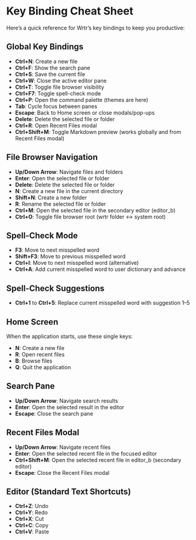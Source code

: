 # Key Binding Cheat Sheet

Here’s a quick reference for Wrtr’s key bindings to keep you productive:

## Global Key Bindings
- **Ctrl+N**: Create a new file
- **Ctrl+F**: Show the search pane
- **Ctrl+S**: Save the current file
- **Ctrl+W**: Close the active editor pane
- **Ctrl+T**: Toggle file browser visibility
- **Ctrl+F7**: Toggle spell-check mode
- **Ctrl+P**: Open the command palette (themes are here)
- **Tab**: Cycle focus between panes
- **Escape**: Back to Home screen or close modals/pop-ups
- **Delete**: Delete the selected file or folder
- **Ctrl+R**: Open Recent Files modal
- **Ctrl+Shift+M**: Toggle Markdown preview (works globally and from Recent Files modal)

## File Browser Navigation
- **Up/Down Arrow**: Navigate files and folders
- **Enter**: Open the selected file or folder
- **Delete**: Delete the selected file or folder
- **N**: Create a new file in the current directory
- **Shift+N**: Create a new folder
- **R**: Rename the selected file or folder
- **Ctrl+M**: Open the selected file in the secondary editor (editor_b)
- **Ctrl+O**: Toggle file browser root (wrtr folder ↔ system root)

## Spell-Check Mode
- **F3**: Move to next misspelled word
- **Shift+F3**: Move to previous misspelled word
- **Ctrl+I**: Move to next misspelled word (alternative)
- **Ctrl+A**: Add current misspelled word to user dictionary and advance

## Spell-Check Suggestions
- **Ctrl+1** to **Ctrl+5**: Replace current misspelled word with suggestion 1–5

## Home Screen
When the application starts, use these single keys:
- **N**: Create a new file
- **R**: Open recent files
- **B**: Browse files
- **Q**: Quit the application

## Search Pane
- **Up/Down Arrow**: Navigate search results
- **Enter**: Open the selected result in the editor
- **Escape**: Close the search pane

## Recent Files Modal
- **Up/Down Arrow**: Navigate recent files
- **Enter**: Open the selected recent file in the focused editor
- **Ctrl+Shift+M**: Open the selected recent file in editor_b (secondary editor)
- **Escape**: Close the Recent Files modal

## Editor (Standard Text Shortcuts)
- **Ctrl+Z**: Undo
- **Ctrl+Y**: Redo
- **Ctrl+X**: Cut
- **Ctrl+C**: Copy
- **Ctrl+V**: Paste
